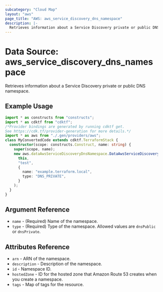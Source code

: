 ```yaml
---
subcategory: "Cloud Map"
layout: "aws"
page_title: "AWS: aws_service_discovery_dns_namespace"
description: |-
  Retrieves information about a Service Discovery private or public DNS namespace.
---
```


# Data Source: aws_service_discovery_dns_namespace

Retrieves information about a Service Discovery private or public DNS namespace.

## Example Usage

```typescript
import * as constructs from "constructs";
import * as cdktf from "cdktf";
/*Provider bindings are generated by running cdktf get.
See https://cdk.tf/provider-generation for more details.*/
import * as aws from "./.gen/providers/aws";
class MyConvertedCode extends cdktf.TerraformStack {
  constructor(scope: constructs.Construct, name: string) {
    super(scope, name);
    new aws.dataAwsServiceDiscoveryDnsNamespace.DataAwsServiceDiscoveryDnsNamespace(
      this,
      "test",
      {
        name: "example.terraform.local",
        type: "DNS_PRIVATE",
      }
    );
  }
}

```

## Argument Reference

* `name` - (Required) Name of the namespace.
* `type` - (Required) Type of the namespace. Allowed values are `dnsPublic` or `dnsPrivate`.

## Attributes Reference

* `arn` - ARN of the namespace.
* `description` - Description of the namespace.
* `id` - Namespace ID.
* `hostedZone` - ID for the hosted zone that Amazon Route 53 creates when you create a namespace.
* `tags` - Map of tags for the resource.

<!-- cache-key: cdktf-0.17.0-pre.15 input-349f32207380d8acd856eb1b065fc10c652fca3ecebb6857bae48e1cd10eb8b3 -->
